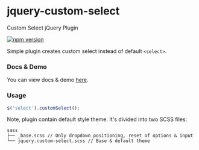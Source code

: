 # jquery-custom-select
Custom Select jQuery Plugin

[![npm version](https://img.shields.io/npm/v/jquery-custom-select.svg)](https://npmjs.com/package/jquery-custom-select)

Simple plugin creates custom select instead of default `<select>`.

### Docs & Demo

You can view docs & demo [here](https://kvlsrg.github.io/jquery-custom-select/).

### Usage

```js
$('select').customSelect();
```

Note, plugin contain default style theme. It's divided into two SCSS files:

```
sass
├── _base.scss // Only dropdown positioning, reset of options & input
└── jquery.custom-select.scss // Base & default theme
```
